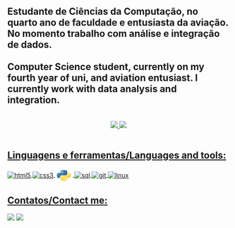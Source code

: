 <div>
<h2> Estudante de Ciências da Computação, no quarto ano de faculdade e entusiasta da aviação. No momento trabalho com análise e integração de dados.<br>
<br>
Computer Science student, currently on my fourth year of uni, and aviation entusiast. I currently work with data analysis and integration.</h2>
</div>

<br>

<div align="center">
  <a href="https://github.com/GuiGuidugli">
  <img height="180em" src="https://github-readme-stats.vercel.app/api?username=GuiGuidugli&show_icons=true&theme=dracula&include_all_commits=true&count_private=true"/>
  <img height="180em" src="https://github-readme-stats.vercel.app/api/top-langs/?username=GuiGuidugli&layout=compact&langs_count=7&theme=dracula"/>
</div>

<div style="display: inline_block"><br>
  <h2>Linguagens e ferramentas/Languages and tools:</h2>
  <img align="center" height="30" width="40" alt="html5 "src="https://cdn.jsdelivr.net/gh/devicons/devicon/icons/html5/html5-original.svg"/>
  <img align="center" height="30" width="40" alt="css3" src="https://cdn.jsdelivr.net/gh/devicons/devicon/icons/css3/css3-original.svg"/>
  <img align="center" height="30" width="40" alt="python" src="https://raw.githubusercontent.com/devicons/devicon/master/icons/python/python-original.svg"/>
  <img align="center" height="30" width="40" alt="sql" src="https://cdn.jsdelivr.net/gh/devicons/devicon@latest/icons/azuresqldatabase/azuresqldatabase-original.svg"/>
  <img align="center" height="30" width="40" alt="git" src="https://cdn.jsdelivr.net/gh/devicons/devicon@latest/icons/git/git-original.svg"/>
  <img align="center" height="30" width="40" alt="linux" src="https://cdn.jsdelivr.net/gh/devicons/devicon@latest/icons/linux/linux-original.svg"/>
</div>  

<div> 
  <h2>Contatos/Contact me:</h2>
  <a href = "mailto:guilhermeguidugli@pm.me" target="_blank"><img src="https://img.shields.io/badge/Proton%20Mail-6D4AFF?logo=protonmail&logoColor=fff" target="_blank"></a>
  <a href="https://www.linkedin.com/in/guilhermeguidugli/" target="_blank"><img src="https://custom-icon-badges.demolab.com/badge/LinkedIn-0A66C2?logo=linkedin-white&logoColor=fff" target="_blank"></a>
</div>  
